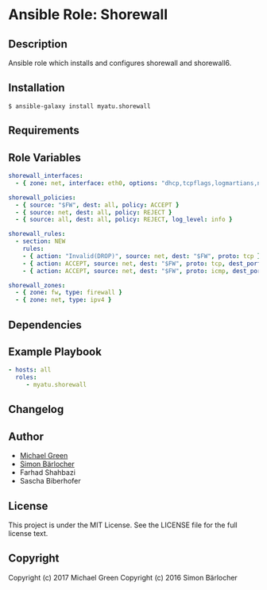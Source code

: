 # Ansible Role: Shorewall

## Description

Ansible role which installs and configures shorewall and shorewall6.

## Installation

```
$ ansible-galaxy install myatu.shorewall
```

## Requirements

## Role Variables

```yaml
shorewall_interfaces:
  - { zone: net, interface: eth0, options: "dhcp,tcpflags,logmartians,nosmurfs,sourceroute=0" }

shorewall_policies:
  - { source: "$FW", dest: all, policy: ACCEPT }
  - { source: net, dest: all, policy: REJECT }
  - { source: all, dest: all, policy: REJECT, log_level: info }

shorewall_rules:
  - section: NEW
    rules:
    - { action: "Invalid(DROP)", source: net, dest: "$FW", proto: tcp }
    - { action: ACCEPT, source: net, dest: "$FW", proto: tcp, dest_port: ssh }
    - { action: ACCEPT, source: net, dest: "$FW", proto: icmp, dest_port: echo-request }

shorewall_zones:
  - { zone: fw, type: firewall }
  - { zone: net, type: ipv4 }
```
  
## Dependencies

## Example Playbook

```yml
- hosts: all
  roles:
     - myatu.shorewall
```

## Changelog

## Author

* [Michael Green](http://myatus.com)
* [Simon Bärlocher](https://sbaerlocher.ch)
* Farhad Shahbazi
* Sascha Biberhofer
 
## License

This project is under the MIT License. See the LICENSE file for the full license text.

## Copyright

Copyright (c) 2017 Michael Green
Copyright (c) 2016 Simon Bärlocher